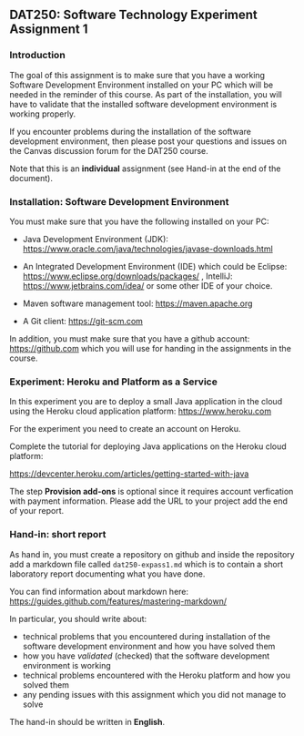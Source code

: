 ## DAT250: Software Technology Experiment Assignment 1

### Introduction

The goal of this assignment is to make sure that you have a working Software Development Environment installed on your PC which will be needed in the reminder of this course. As part of the installation, you will have to validate that the installed software development environment is working properly.

If you encounter problems during the installation of the software development environment, then please post your questions and issues on the Canvas discussion forum for the DAT250 course.

Note that this is an **individual** assignment (see Hand-in at the end of the document).

### Installation: Software Development Environment

You must make sure that you have the following installed on your PC:

- Java Development Environment (JDK): https://www.oracle.com/java/technologies/javase-downloads.html

- An Integrated Development Environment (IDE) which could be Eclipse: https://www.eclipse.org/downloads/packages/ , IntelliJ: https://www.jetbrains.com/idea/ or some other IDE of your choice.

- Maven software management tool: https://maven.apache.org

- A Git client: https://git-scm.com

In addition, you must make sure that you have a github account: https://github.com which you will use for handing in the assignments in the course.

### Experiment: Heroku and Platform as a Service

In this experiment you are to deploy a small Java application in the cloud using the Heroku cloud application platform: https://www.heroku.com

For the experiment you need to create an account on Heroku.

Complete the tutorial for deploying Java applications on the Heroku cloud platform:

https://devcenter.heroku.com/articles/getting-started-with-java

The step **Provision add-ons** is optional since it requires account verfication with payment information.
Please add the URL to your project add the end of your report.

### Hand-in: short report

As hand in, you must create a repository on github and inside the repository add a markdown file called `dat250-expass1.md` which is to contain a short laboratory report documenting what you have done.

You can find information about markdown here: https://guides.github.com/features/mastering-markdown/

In particular, you should write about:

- technical problems that you encountered during installation of the software development environment and how you have solved them
- how you have *validated* (checked) that the software development environment is working
- technical problems encountered with the Heroku platform and how you solved them
- any pending issues with this assignment which you did not manage to solve

The hand-in should be written in **English**.
